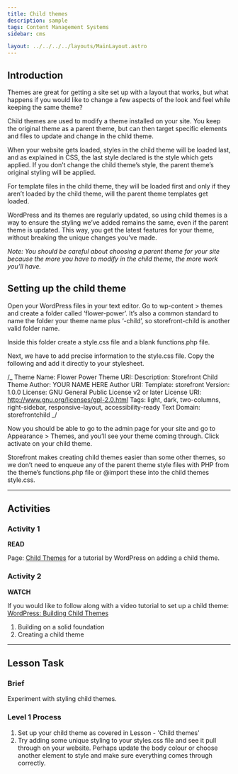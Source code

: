 ```yaml
---
title: Child themes
description: sample
tags: Content Management Systems
sidebar: cms

layout: ../../../../layouts/MainLayout.astro
---
```


## Introduction

Themes are great for getting a site set up with a layout that works, but what happens if you would like to change a few aspects of the look and feel while keeping the same theme?

Child themes are used to modify a theme installed on your site. You keep the original theme as a parent theme, but can then target specific elements and files to update and change in the child theme.

When your website gets loaded, styles in the child theme will be loaded last, and as explained in CSS, the last style declared is the style which gets applied. If you don’t change the child theme’s style, the parent theme’s original styling will be applied.

For template files in the child theme, they will be loaded first and only if they aren’t loaded by the child theme, will the parent theme templates get loaded.

WordPress and its themes are regularly updated, so using child themes is a way to ensure the styling we’ve added remains the same, even if the parent theme is updated. This way, you get the latest features for your theme, without breaking the unique changes you’ve made.

_Note: You should be careful about choosing a parent theme for your site because the more you have to modify in the child theme, the more work you’ll have._

## Setting up the child theme

Open your WordPress files in your text editor. Go to wp-content > themes and create a folder called ‘flower-power’. It’s also a common standard to name the folder your theme name plus ‘-child’, so storefront-child is another valid folder name.

Inside this folder create a style.css file and a blank functions.php file.

Next, we have to add precise information to the style.css file. Copy the following and add it directly to your stylesheet.

/_ Theme Name: Flower Power Theme URI: Description: Storefront Child Theme Author: YOUR NAME HERE Author URI: Template: storefront Version: 1.0.0 License: GNU General Public License v2 or later License URI: http://www.gnu.org/licenses/gpl-2.0.html Tags: light, dark, two-columns, right-sidebar, responsive-layout, accessibility-ready Text Domain: storefrontchild _/

Now you should be able to go to the admin page for your site and go to Appearance > Themes, and you’ll see your theme coming through. Click activate on your child theme.

Storefront makes creating child themes easier than some other themes, so we don’t need to enqueue any of the parent theme style files with PHP from the theme’s functions.php file or @import these into the child themes style.css.

<hr>

## Activities

### Activity 1

**READ**

Page: [Child Themes](https://developer.wordpress.org/themes/advanced-topics/child-themes/) for a tutorial by WordPress on adding a child theme.

### Activity 2

**WATCH**

If you would like to follow along with a video tutorial to set up a child theme: [WordPress: Building Child Themes](https://www.linkedin.com/learning/wordpress-building-child-themes-3/level-up-to-wordpress-developer?u=43268076)

1. Building on a solid foundation
2. Creating a child theme

<hr>

## Lesson Task

### Brief

Experiment with styling child themes.

### Level 1 Process

1. Set up your child theme as covered in Lesson - 'Child themes'
2. Try adding some unique styling to your styles.css file and see it pull through on your website. Perhaps update the body colour or choose another element to style and make sure everything comes through correctly.
